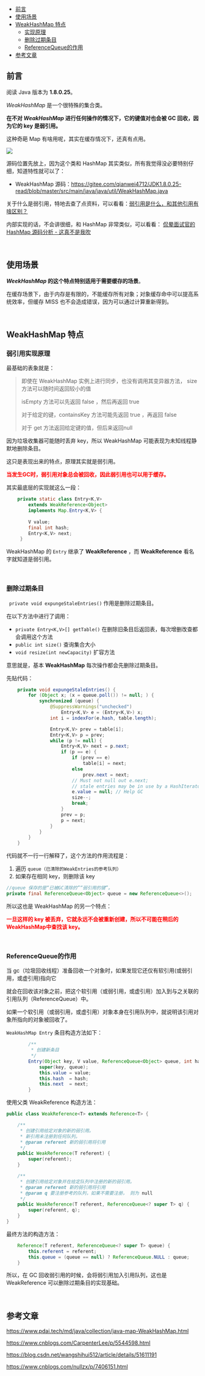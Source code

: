 

<div class="catalog">

- [前言](#t0)
- [使用场景](#t1)
- [WeakHashMap 特点](#t2)
  - [实现原理](#t21)
  - [删除过期条目](#t22)
  - [ReferenceQueue的作用](#t23)
- [参考文章](#te)


</div>

## <span id="t0">前言</span>

阅读 Java 版本为 **1.8.0.25**。

*WeakHashMap* 是一个很特殊的集合类。

**在不对 *WeakHashMap* 进行任何操作的情况下，它的键值对也会被 GC 回收，因为它的 key 是弱引用。**

这种奇葩 Map 有啥用呢，其实在缓存情况下，还真有点用。 

![](http://shiva.oss-cn-hangzhou.aliyuncs.com/emo/NM29O3L8D9OFYYR5LSQ.jpg)

源码位置先放上，因为这个类和 HashMap 其实类似，所有我觉得没必要特别仔细，知道特性就可以了：

- WeakHashMap  源码：<a href="https://gitee.com/qianwei4712/JDK1.8.0.25-read/blob/master/src/main/java/java/util/WeakHashMap.java" target="_blank">https://gitee.com/qianwei4712/JDK1.8.0.25-read/blob/master/src/main/java/java/util/WeakHashMap.java</a>


关于什么是弱引用，特地去查了点资料，可以看看：<a href="https://blog.csdn.net/m0_46144826/article/details/108246718" target="_blank">弱引用是什么，和其他引用有啥区别？</a>

内部实现的话，不会讲很细，和 HashMap 非常类似，可以看看：  <a href="https://blog.csdn.net/m0_46144826/article/details/106300438" target="_blank">侃晕面试官的 HashMap 源码分析 - 这真不是我吹</a>



<br>

## <span id="t1">使用场景</span>

***WeekHashMap* 的这个特点特别适用于需要缓存的场景**。

在缓存场景下，由于内存是有限的，不能缓存所有对象；对象缓存命中可以提高系统效率，但缓存 MISS 也不会造成错误，因为可以通过计算重新得到。



<br>

## <span id="t2">WeakHashMap 特点</span>



### <span id="t21">弱引用实现原理</span>

最基础的表象就是：

> 即使在 WeakHashMap 实例上进行同步，也没有调用其变异器方法， size 方法可以随时间返回较小的值
>
> isEmpty 方法可以先返回 false ，然后再返回 true
>
> 对于给定的键，containsKey 方法可能先返回 true ，再返回 false 
>
> 对于 get 方法返回给定键的值，但后来返回null 

因为垃圾收集器可能随时丢弃 key，所以 WeakHashMap 可能表现为未知线程静默地删除条目。

这只是表现出来的特点，原理其实就是弱引用。

<font color="red">**当发生GC时，弱引用对象总会被回收，因此弱引用也可以用于缓存。**</font>

其实最底层的实现就这么一段：

```java
    private static class Entry<K,V> 
        extends WeakReference<Object> 
        implements Map.Entry<K,V> {
    
        V value;
        final int hash;
        Entry<K,V> next;
     }
```

WeakHashMap 的 `Entry` 继承了 **WeakReference** ，而 **WeakReference** 看名字就知道是弱引用。



<br>

### <span id="t22">删除过期条目</span>

` private void expungeStaleEntries()` 作用是删除过期条目。

在以下方法中进行了调用：

- `private Entry<K,V>[] getTable()` 在删除旧条目后返回表，每次增删改查都会调用这个方法
- `public int size()` 查询集合大小
- `void resize(int newCapacity)` 扩容方法

意思就是，基本 **WeakHashMap** 每次操作都会先删除过期条目。

先贴代码：

```java
    private void expungeStaleEntries() {
        for (Object x; (x = queue.poll()) != null; ) {
            synchronized (queue) {
                @SuppressWarnings("unchecked")
                    Entry<K,V> e = (Entry<K,V>) x;
                int i = indexFor(e.hash, table.length);

                Entry<K,V> prev = table[i];
                Entry<K,V> p = prev;
                while (p != null) {
                    Entry<K,V> next = p.next;
                    if (p == e) {
                        if (prev == e)
                            table[i] = next;
                        else
                            prev.next = next;
                        // Must not null out e.next;
                        // stale entries may be in use by a HashIterator
                        e.value = null; // Help GC
                        size--;
                        break;
                    }
                    prev = p;
                    p = next;
                }
            }
        }
    }
```

代码就不一行一行解释了，这个方法的作用流程是：

1. 遍历 `queue（已清除的WeakEntries的参考队列）` 
2. 如果存在相同 key，则删除该 key

```java
//queue 保存的是“已被GC清除的”“弱引用的键”。
private final ReferenceQueue<Object> queue = new ReferenceQueue<>();
```

所以这也是 WeakHashMap 的另一个特点：

<font color="red">**一旦这样的 key 被丢弃，它就永远不会被重新创建，所以不可能在稍后的WeakHashMap中查找该 key。**</font>



<br>

### <span id="t23">ReferenceQueue的作用</span>

当 gc（垃圾回收线程）准备回收一个对象时，如果发现它还仅有软引用(或弱引用，或虚引用)指向它

就会在回收该对象之前，把这个软引用（或弱引用，或虚引用）加入到与之关联的引用队列（ReferenceQueue）中。

如果一个软引用（或弱引用，或虚引用）对象本身在引用队列中，就说明该引用对象所指向的对象被回收了。

`WeakHashMap Entry` 条目构造方法如下：

```java
        /**
         * 创建新条目
         */
        Entry(Object key, V value, ReferenceQueue<Object> queue, int hash, Entry<K,V> next) {
            super(key, queue);
            this.value = value;
            this.hash  = hash;
            this.next  = next;
        }
```

使用父类 WeakReference 构造方法：

```java
public class WeakReference<T> extends Reference<T> {

    /**
     * 创建引用给定对象的新的弱引用。
     * 新引用未注册到任何队列。
     * @param referent 新的弱引用将引用
     */
    public WeakReference(T referent) {
        super(referent);
    }

    /**
     * 创建引用给定对象并在给定队列中注册的新的弱引用。
     * @param referent 新的弱引用将引用
     * @param q 要注册参考的队列，如果不需要注册， 则为 null
     */
    public WeakReference(T referent, ReferenceQueue<? super T> q) {
        super(referent, q);
    }
}
```

最终方法的构造方法：

```java
    Reference(T referent, ReferenceQueue<? super T> queue) {
        this.referent = referent;
        this.queue = (queue == null) ? ReferenceQueue.NULL : queue;
    }
```

所以，在 GC 回收弱引用的时候，会将弱引用加入引用队列，这也是 WeakReference 可以删除过期条目的实现基础。




<br>

## <span id="te">参考文章</span>

<a href="https://www.pdai.tech/md/java/collection/java-map-WeakHashMap.html" target="_blank">https://www.pdai.tech/md/java/collection/java-map-WeakHashMap.html</a>

<a href="https://www.cnblogs.com/CarpenterLee/p/5544598.html" target="_blank">https://www.cnblogs.com/CarpenterLee/p/5544598.html</a>

<a href="https://blog.csdn.net/wangshihui512/article/details/51611191" target="_blank">https://blog.csdn.net/wangshihui512/article/details/51611191</a>

<a href="https://www.cnblogs.com/nullzx/p/7406151.html" target="_blank">https://www.cnblogs.com/nullzx/p/7406151.html</a>







